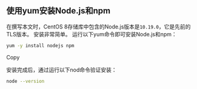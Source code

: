 ## 使用yum安装Node.js和npm

在撰写本文时，CentOS 8存储库中包含的Node.js版本是`10.19.0`，它是先前的TLS版本。 安装非常简单。 运行以下yum命令即可安装Node.js和npm：

```bash
yum -y install nodejs npm
```

Copy

安装完成后，通过运行以下nod命令验证安装：

```bash
node --version
```

